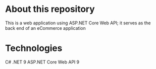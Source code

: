 # About this repository
This is a web application using ASP.NET Core Web API; it serves as the back end of an eCommerce application

# Technologies
C#
.NET 9
ASP.NET Core Web API 9